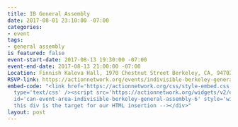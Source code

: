 ```yaml
---
title: IB General Assembly
date: 2017-08-01 23:10:00 -07:00
categories:
- event
tags:
- general assembly
is featured: false
event-start-date: 2017-08-13 19:30:00 -07:00
event-end-date: 2017-08-13 21:00:00 -07:00
Location: Finnish Kaleva Hall, 1970 Chestnut Street Berkeley, CA, 94702
RSVP-link: https://actionnetwork.org/events/indivisible-berkeley-general-assembly-6/
embed-code: "<link href='https://actionnetwork.org/css/style-embed.css' rel='stylesheet'
  type='text/css' /><script src='https://actionnetwork.org/widgets/v2/event/indivisible-berkeley-general-assembly-6?format=js&source=widget'></script><div
  id='can-event-area-indivisible-berkeley-general-assembly-6' style='width: 100%'><!--
  this div is the target for our HTML insertion --></div>"
layout: post
---
```


